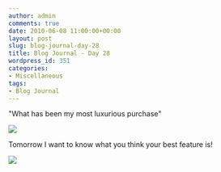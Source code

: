 ```yaml
---
author: admin
comments: true
date: 2010-06-08 11:00:00+00:00
layout: post
slug: blog-journal-day-28
title: Blog Journal - Day 28
wordpress_id: 351
categories:
- Miscellaneous
tags:
- Blog Journal
---
```


"What has been my most luxurious purchase"

  


[![](http://farm5.static.flickr.com/4030/4681958952_17e3dc16ee_b.jpg)](http://farm5.static.flickr.com/4030/4681958952_17e3dc16ee_b.jpg)

  


Tomorrow I want to know what you think your best feature is!

  
  


  


![](https://blogger.googleusercontent.com/tracker/251139911615938991-407061737610673512?l=www.outmumbered.com)

